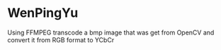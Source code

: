 # WenPingYu
Using FFMPEG transcode a bmp image that was get from OpenCV and convert it from RGB format to YCbCr 
